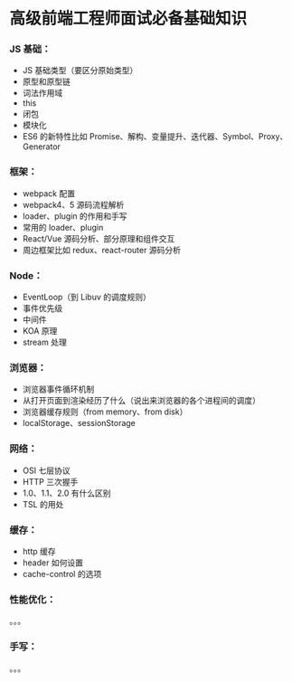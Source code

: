# 高级前端工程师面试必备基础知识

### JS 基础：

- JS 基础类型（要区分原始类型）
- 原型和原型链
- 词法作用域
- this
- 闭包
- 模块化
- ES6 的新特性比如 Promise、解构、变量提升、迭代器、Symbol、Proxy、Generator

### 框架：

- webpack 配置
- webpack4、5 源码流程解析
- loader、plugin 的作用和手写
- 常用的 loader、plugin
- React/Vue 源码分析、部分原理和组件交互
- 周边框架比如 redux、react-router 源码分析

### Node：

- EventLoop（到 Libuv 的调度规则）
- 事件优先级
- 中间件
- KOA 原理
- stream 处理

### 浏览器：

- 浏览器事件循环机制
- 从打开页面到渲染经历了什么（说出来浏览器的各个进程间的调度）
- 浏览器缓存规则（from memory、from disk）
- localStorage、sessionStorage

### 网络：

- OSI 七层协议
- HTTP 三次握手
- 1.0、1.1、2.0 有什么区别
- TSL 的用处

### 缓存：

- http 缓存
- header 如何设置
- cache-control 的选项

### 性能优化：

。。。

### 手写：

。。。
